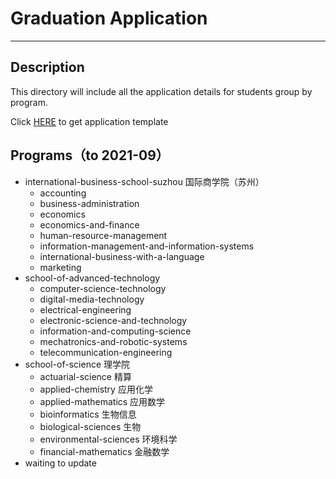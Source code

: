 # Graduation Application

------



## Description

This directory will include all the application details for students group by program.

Click [HERE](grad-application/grad-application-template) to get application template

## Programs（to 2021-09）

- international-business-school-suzhou 国际商学院（苏州）
  - accounting 
  - business-administration
  - economics
  - economics-and-finance
  - human-resource-management
  - information-management-and-information-systems
  - international-business-with-a-language
  - marketing
- school-of-advanced-technology
  - computer-science-technology
  - digital-media-technology
  - electrical-engineering
  - electronic-science-and-technology
  - information-and-computing-science
  - mechatronics-and-robotic-systems
  - telecommunication-engineering
 - school-of-science 理学院
     - actuarial-science 精算
     - applied-chemistry 应用化学
     - applied-mathematics 应用数学
     - bioinformatics 生物信息
     - biological-sciences 生物
     - environmental-sciences 环境科学
     - financial-mathematics 金融数学
- waiting to update
